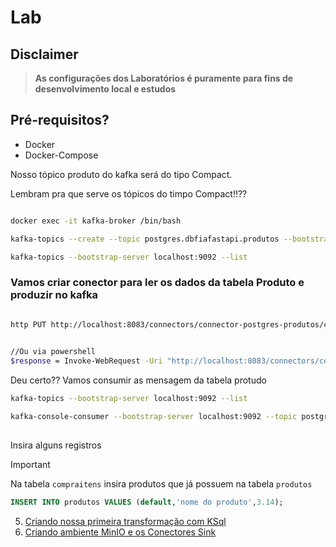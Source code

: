# Lab

## Disclaimer
> **As configurações dos Laboratórios é puramente para fins de desenvolvimento local e estudos**


## Pré-requisitos?
* Docker
* Docker-Compose


Nosso tópico produto do kafka será do tipo Compact.

Lembram pra que serve os tópicos do timpo Compact!!??

```bash

docker exec -it kafka-broker /bin/bash

kafka-topics --create --topic postgres.dbfiafastapi.produtos --bootstrap-server localhost:9092 --partitions 1 --replication-factor 1 --config cleanup.policy=compact

kafka-topics --bootstrap-server localhost:9092 --list 

```



### Vamos criar conector para ler os dados da tabela Produto e produzir no kafka

```bash

http PUT http://localhost:8083/connectors/connector-postgres-produtos/config < conector-postgres-produto.json
	

//Ou via powershell
$response = Invoke-WebRequest -Uri "http://localhost:8083/connectors/connector-postgres-produtos/config" -Method Put -Body (Get-Content -Path "connector-postgres-produtos.json" -Raw) -ContentType "application/json"; $response.Content

```

Deu certo?? Vamos consumir as mensagem da tabela protudo

```bash
kafka-topics --bootstrap-server localhost:9092 --list 

kafka-console-consumer --bootstrap-server localhost:9092 --topic postgres.dbfiafastapi.produtos --property print.timestamp=true --property print.key=true --property print.value=true --property print.partition=true --from-beginning
	
```

Insira alguns registros

> [!IMPORTANT]
> Na tabela `compraitens` insira produtos que já possuem na tabela `produtos`


```sql
INSERT INTO produtos VALUES (default,'nome do produto',3.14);
```	



5. [Criando nossa primeira transformação com KSql](transformacao-ksql/README.md)
6. [Criando ambiente MinIO e os Conectores Sink ](minio/README.md)